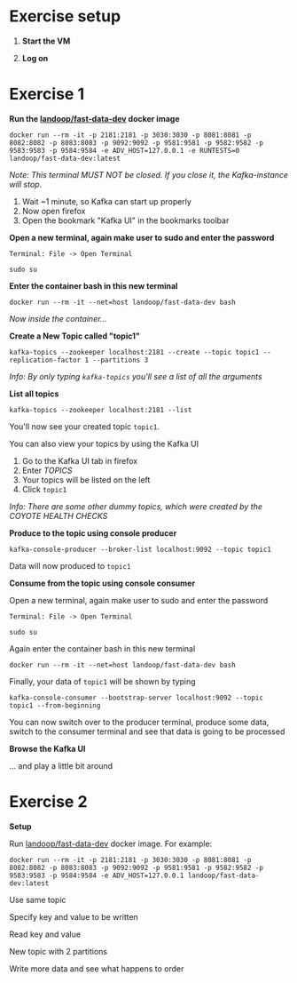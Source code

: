 # Exercise setup

1. **Start the VM**

2. **Log on**

# Exercise 1

**Run the [landoop/fast-data-dev](https://github.com/Landoop/fast-data-dev) docker image**

```
docker run --rm -it -p 2181:2181 -p 3030:3030 -p 8081:8081 -p 8082:8082 -p 8083:8083 -p 9092:9092 -p 9581:9581 -p 9582:9582 -p 9583:9583 -p 9584:9584 -e ADV_HOST=127.0.0.1 -e RUNTESTS=0 landoop/fast-data-dev:latest
```
_Note: This terminal MUST NOT be closed. If you close it, the Kafka-instance will stop._

1. Wait ~1 minute, so Kafka can start up properly
1. Now open firefox
1. Open the bookmark "Kafka UI" in the bookmarks toolbar

**Open a new terminal, again make user to sudo and enter the password**

`Terminal: File -> Open Terminal`

```
sudo su
```

**Enter the container bash in this new terminal**

```
docker run --rm -it --net=host landoop/fast-data-dev bash
```

_Now inside the container..._

**Create a New Topic called "topic1"**
```
kafka-topics --zookeeper localhost:2181 --create --topic topic1 --replication-factor 1 --partitions 3
```
_Info: By only typing `kafka-topics` you'll see a list of all the arguments_

**List all topics**
```
kafka-topics --zookeeper localhost:2181 --list
```
You'll now see your created topic `topic1`.

You can also view your topics by using the Kafka UI

1. Go to the Kafka UI tab in firefox 
1. Enter _TOPICS_
1. Your topics will be listed on the left
1. Click `topic1`

_Info: There are some other dummy topics, which were created by the COYOTE HEALTH CHECKS_

**Produce to the topic using console producer**
```
kafka-console-producer --broker-list localhost:9092 --topic topic1
```
Data will now produced to `topic1`

**Consume from the topic using console consumer**

Open a new terminal, again make user to sudo and enter the password

`Terminal: File -> Open Terminal`

```
sudo su
```

Again enter the container bash in this new terminal

```
docker run --rm -it --net=host landoop/fast-data-dev bash
```

Finally, your data of `topic1` will be shown by typing

```
kafka-console-consumer --bootstrap-server localhost:9092 --topic topic1 --from-beginning
```

You can now switch over to the producer terminal, produce some data, switch to the consumer terminal and see that data is going to be processed


**Browse the Kafka UI** 

... and play a little bit around 

# Exercise 2
**Setup**

Run [landoop/fast-data-dev](https://github.com/Landoop/fast-data-dev) docker image. For example:

```
docker run --rm -it -p 2181:2181 -p 3030:3030 -p 8081:8081 -p 8082:8082 -p 8083:8083 -p 9092:9092 -p 9581:9581 -p 9582:9582 -p 9583:9583 -p 9584:9584 -e ADV_HOST=127.0.0.1 landoop/fast-data-dev:latest
```

Use same topic

Specify key and value to be written

Read key and value

New topic with 2 partitions

Write more data and see what happens to order


